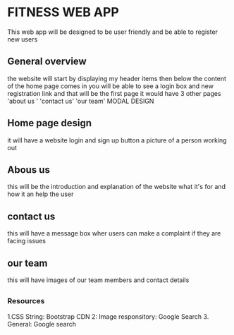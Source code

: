 # FITNESS WEB APP #

This web app will be designed to be user friendly and be able to register new users

## General overview
the website will start by displaying my header items 
then below the content of the home page comes in 
you will be able to see a login box and new registration link
and that will be the first page it would have 3 other pages 'about us '  'contact us' 'our team'
MODAL DESIGN
## Home page design
it will have a website login and sign up button
a picture of a person working out 

## Abous us 
this will be the introduction and explanation of the website what it's for and how it an help the user

## contact us
this will have a message box wher users can make a complaint if they are facing issues 
## our team
this will have images of our team members and contact details

##

### Resources

1.CSS String: Bootstrap CDN
2: Image responsitory: Google Search
3. General: Google search
